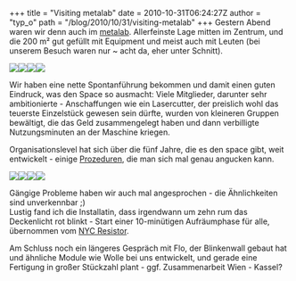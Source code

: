 +++
title = "Visiting metalab"
date = 2010-10-31T06:24:27Z
author = "typ_o"
path = "/blog/2010/10/31/visiting-metalab"
+++
Gestern Abend waren wir denn auch im [metalab](http://metalab.at/).
Allerfeinste Lage mitten im Zentrum, und die 200 m² gut gefüllt mit
Equipment und meist auch mit Leuten (bei unserem Besuch waren nur \~
acht da, eher unter Schnitt).

[![](https://flipdot.org/blog/uploads/IMAG0588.serendipityThumb.jpg)](https://flipdot.org/blog/uploads/IMAG0588.jpg)[![](https://flipdot.org/blog/uploads/IMAG0589.serendipityThumb.jpg)](https://flipdot.org/blog/uploads/IMAG0589.jpg)[![](https://flipdot.org/blog/uploads/IMAG0590.serendipityThumb.jpg)](https://flipdot.org/blog/uploads/IMAG0590.jpg)[![](https://flipdot.org/blog/uploads/IMAG0577.serendipityThumb.jpg)](https://flipdot.org/blog/uploads/IMAG0577.jpg)

Wir haben eine nette Spontanführung bekommen und damit einen guten
Eindruck, was den Space so ausmacht: Viele Mitglieder, darunter sehr
ambitionierte - Anschaffungen wie ein Lasercutter, der preislich wohl
das teuerste Einzelstück gewesen sein dürfte, wurden von kleineren
Gruppen bewältigt, die das Geld zusammengelegt haben und dann
verbilligte Nutzungsminuten an der Maschine kriegen.

Organisationslevel hat sich über die fünf Jahre, die es den space gibt,
weit entwickelt - einige
[Prozeduren](http://metalab.at/wiki/Kategorie:Prozeduren), die man sich
mal genau angucken kann.

[![](https://flipdot.org/blog/uploads/IMAG0593.serendipityThumb.jpg)](https://flipdot.org/blog/uploads/IMAG0593.jpg)[![](https://flipdot.org/blog/uploads/IMAG0578.serendipityThumb.jpg)](https://flipdot.org/blog/uploads/IMAG0578.jpg)[![](https://flipdot.org/blog/uploads/IMAG0579.serendipityThumb.jpg)](https://flipdot.org/blog/uploads/IMAG0579.jpg)[![](https://flipdot.org/blog/uploads/IMAG0580.serendipityThumb.jpg)](https://flipdot.org/blog/uploads/IMAG0580.jpg)

Gängige Probleme haben wir auch mal angesprochen - die Ähnlichkeiten
sind unverkennbar ;)  
Lustig fand ich die Installatin, dass irgendwann um zehn rum das
Deckenlicht rot blinkt - Start einer 10-minütigen Aufräumphase für alle,
übernommen vom [NYC Resistor](http://www.nycresistor.com/).

Am Schluss noch ein längeres Gespräch mit Flo, der Blinkenwall gebaut
hat und ähnliche Module wie Wolle bei uns entwickelt, und gerade eine
Fertigung in großer Stückzahl plant - ggf. Zusammenarbeit Wien - Kassel?
